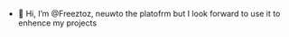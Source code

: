 - 👋 Hi, I’m @Freeztoz, neuwto the platofrm but I look forward to use it to enhence my projects

<!---
Freeztoz/Freeztoz is a ✨ special ✨ repository because its `README.md` (this file) appears on your GitHub profile.
You can click the Preview link to take a look at your changes.
--->
